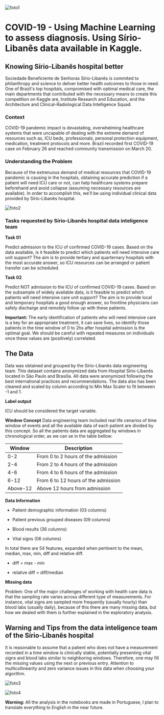 ![foto1](https://bkt-sa-east-1-cms-drupal.s3.sa-east-1.amazonaws.com/alta.com.br/assets/2021-03/primeiros%20sintomas%20da%20covid.JPG?8XPG_O6cw8X8RFeXiGBp1YuowBZITuy4)

# **COVID-19 - Using Machine Learning to assess diagnosis. Using Sírio-Libanês data available in Kaggle.** 

## **Knowing Sírio-Libanês hospital better**
Sociedade Beneficiente de Senhoras Sírio-Libanês is commited to philanthropy and science to deliver better health outcomes to those in need. One of Brazil's top hospitals, 
compromised with optimal medical care, the main departments that contributed with the necessary means to create this competition on Kaggle are, Institute Research and Education,
and the Architecture and Clinical-Radiological Data Intelligence Squad.


### **Context**

COVID-19 pandemic impact is devastating, overwhelming healthcare systems that were uncapable of dealing with the extreme demand of resources such as, ICU beds, professionals, 
personal protection equipment, medication, treatment protocols and more.
Brazil recorded first COVID-19 case on February 26 and reached community transmission on March 20.

### **Understanding the Problem**

Because of the extrenuous demand of medical resources that COVID-19 pandemic is causing in the hospitals, obtaining accurate prediction if a patient will need ICU care or not, 
can help healthcare systems prepare beforehand and avoid collapse (assuming necessary resources are available). In order to accomplish this, we'll be
using individual clinical data provided by Sírio-Libanês hospital.

![foto2](https://img.medscape.com/thumbnail_library/cdc_200313_flatten_the_curve_800x450.jpg)


### **Tasks requested by Sírio-Libanês hospital data inteligence team**


**Task 01**

Predict admission to the ICU of confirmed COVID-19 cases.
Based on the data available, is it feasible to predict which patients will need intensive care unit support?
The aim is to provide tertiary and quarternary hospitals with the most accurate answer, so ICU resources can be arranged or patient transfer can be scheduled.

**Task 02**

Predict NOT admission to the ICU of confirmed COVID-19 cases.
Based on the subsample of widely available data, is it feasible to predict which patients will need intensive care unit support?
The aim is to provide local and temporary hospitals a good enough answer, so frontline physicians can safely discharge and remotely follow up with these patients.

**Important:** The early identification of patients who will need intensive care is a key for an appropriate treatment, it can save lives, so identify 
those patients in the time window of 0 to 2hs after hospital admission is the optimal goal. We should be careful with repeated measures on individuals once 
these values are (positively) correlated.


## **The Data**

Data was obtained and grouped by the Sírio-Libanês data engineering team. This dataset contains anonymized data from Hospital Sírio-Libanês located in São Paulo and Brasilia.
All data were anonymized following the best international practices and recommendations. The data also has been cleaned and scaled by column according to Min Max Scaler 
to fit between -1 and 1.

**Label output**

ICU should be considered the target variable. 

**Window Concept**
Data engineering team included real life cenarios of time window of events and all the available data of each patient are divided by this concept. So all the patients 
data are aggregated by windows in chronological order, as we can se in the table bellow:

Window | Description
-------|---------------------------------
0-2 | From 0 to 2 hours of the admission
2-4	| From 2 to 4 hours of the admission
4-6	| From 4 to 6 hours of the admission
6-12	| From 6 to 12 hours of the admission
Above-12	| Above 12 hours from admission


**Data Information**

- Patient demographic information (03 columns)

- Patient previous grouped diseases (09 columns)

- Blood results (36 columns)

- Vital signs (06 columns)

In total there are 54 features, expanded when pertinent to the mean, median, max, min, diff and relative diff.

- diff = max - min

- relative diff = diff/median


**Missing data**

Problem: One of the major challenges of working with health care data is that the sampling rate varies across different type of measurements. For instance, vital signs are 
sampled more frequently (usually hourly) than blood labs (usually daily), because of this there are many missing data, but how we dealed with them is further explained in the
exploratory analysis.


## **Warning and Tips from the data inteligence team of the Sírio-Libanês hospital**

It is reasonable to assume that a patient who does not have a measurement recorded in a time window is clinically stable, potentially presenting vital 
signs and blood labs similar to neighboring windows. Therefore, one may fill the missing values using the next or previous entry. Attention to multicollinearity and zero 
variance issues in this data when choosing your algorithm.


![foto3](https://www.googleapis.com/download/storage/v1/b/kaggle-user-content/o/inbox%2F1591620%2Fb1bc424df771a4d2d3b3088606d083e6%2FTimeline%20Example%20Best.png?generation=1594740856017996&alt=media)

![foto4](https://www.googleapis.com/download/storage/v1/b/kaggle-user-content/o/inbox%2F1591620%2F77ca2b4635bc4dd7800e1c777fed9de1%2FTimeline%20Example%20No.png?generation=1594740873237462&alt=media)


**Warning:** All the analysis in the notebooks are made in Portuguese, I plan to translate everything to English in the near future.
